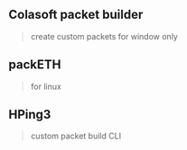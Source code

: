 ## Colasoft packet builder
 > create custom packets
> for window only
## packETH
> for linux
 ## HPing3
 > custom packet build CLI
 